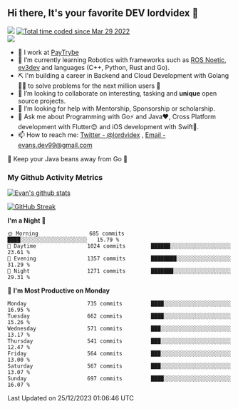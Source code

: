 ## Hi there, It's your favorite DEV lordvidex 👋
<img src="https://komarev.com/ghpvc/?username=lordvidex&label=Views&color=blue&style=plastic" /> <a href="https://wakatime.com/@0e56db35-d16b-410a-acc0-4085055304bf"><img src="https://wakatime.com/badge/user/0e56db35-d16b-410a-acc0-4085055304bf.svg" alt="Total time coded since Mar 29 2022" /></a>  
![](https://github-profile-trophy.vercel.app/?username=lordvidex)
- 🔭 I work at [PayTrybe](https://www.paytrybe.com)
- 🌱 I’m currently learning Robotics with frameworks such as [ROS Noetic](ros.org), [ev3dev](www.ev3dev.org) and languages (C++, Python, Rust and Go).
- ⛏️ I'm building a career in Backend and Cloud Development with Golang 🧙🏼 to solve problems for the next million users 🤌
- 👯 I’m looking to collaborate on interesting, tasking and **unique** open source projects.
- 🤔 I’m looking for help with Mentorship, Sponsorship or scholarship.
- 💬 Ask me about Programming with Go⚡️ and Java❤️, Cross Platform development with Flutter😍 and iOS development with Swift🚀.
- 📫 How to reach me: [Twitter - @lordvidex](https://twitter.com/lordvidex) , [Email - evans.dev99@gmail.com](mailto:evans.dev99@gmail.com?body=Hello%20Evans,)
  
    
🎤 Keep your Java beans away from Go 🌚
  
  
### My Github Activity Metrics
<div>
<!-- <a href="https://github.com/lordvidex">
  <img src="https://github-readme-stats.vercel.app/api/top-langs/?username=lordvidex&theme=light" />
</a>    -->
<!-- [![Top Langs](https://github-readme-stats.vercel.app/api/top-langs/?username=lordvidex)](https://github.com/lordvidex/)  -->
<a href="https://github.com/lordvidex">
 <img src="https://github-readme-stats.vercel.app/api?username=lordvidex&show_icons=true&theme=light&line_height=27" alt="Evan's github stats"/>
</a>
</div>

[![GitHub Streak](https://github-readme-streak-stats.herokuapp.com?user=lordvidex&theme=github-dark&hide_border=true)](https://git.io/streak-stats)

<!--
  <a href="https://github.com/iampawan/FlutterExampleApps">
    <img align="center" src="https://github-readme-stats.vercel.app/api/pin/?username=iampawan&repo=FlutterExampleApps&theme=light" />

  </a>
  <a href="https://github.com/iampawan/VelocityX">
   <img align="center" src="https://github-readme-stats.vercel.app/api/pin/?username=iampawan&repo=VelocityX&theme=light" />
  </a>
-->
<!--START_SECTION:waka-->
**I'm a Night 🦉** 

```text
🌞 Morning                685 commits         ████░░░░░░░░░░░░░░░░░░░░░   15.79 % 
🌆 Daytime                1024 commits        ██████░░░░░░░░░░░░░░░░░░░   23.61 % 
🌃 Evening                1357 commits        ████████░░░░░░░░░░░░░░░░░   31.29 % 
🌙 Night                  1271 commits        ███████░░░░░░░░░░░░░░░░░░   29.31 % 
```
📅 **I'm Most Productive on Monday** 

```text
Monday                   735 commits         ████░░░░░░░░░░░░░░░░░░░░░   16.95 % 
Tuesday                  662 commits         ████░░░░░░░░░░░░░░░░░░░░░   15.26 % 
Wednesday                571 commits         ███░░░░░░░░░░░░░░░░░░░░░░   13.17 % 
Thursday                 541 commits         ███░░░░░░░░░░░░░░░░░░░░░░   12.47 % 
Friday                   564 commits         ███░░░░░░░░░░░░░░░░░░░░░░   13.00 % 
Saturday                 567 commits         ███░░░░░░░░░░░░░░░░░░░░░░   13.07 % 
Sunday                   697 commits         ████░░░░░░░░░░░░░░░░░░░░░   16.07 % 
```



 Last Updated on 25/12/2023 01:06:46 UTC
<!--END_SECTION:waka-->
